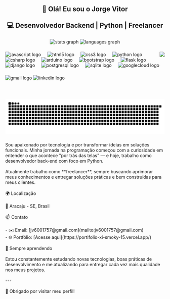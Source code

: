 <br clear="both">

<h2 align="center">👋 Olá! Eu sou o Jorge Vitor<br><br>💻 Desenvolvedor Backend | Python | Freelancer</h2>

###

<div align="center">
  <img src="https://github-readme-stats.vercel.app/api?username=jorge159753&hide_title=false&hide_rank=false&show_icons=true&include_all_commits=true&count_private=true&disable_animations=false&theme=dracula&locale=en&hide_border=false" height="150" alt="stats graph"  />
  <img src="https://github-readme-stats.vercel.app/api/top-langs?username=jorge159753&locale=en&hide_title=false&layout=compact&card_width=320&langs_count=5&theme=dracula&hide_border=false" height="150" alt="languages graph"  />
</div>

###

<img align="right" height="150" src="https://i.pinimg.com/736x/29/fd/ef/29fdef17f355e15f2bd4ab22abdd9008.jpg"  />

###

<div align="left">
  <img src="https://cdn.jsdelivr.net/gh/devicons/devicon/icons/javascript/javascript-original.svg" height="30" alt="javascript logo"  />
  <img width="12" />
  <img src="https://cdn.jsdelivr.net/gh/devicons/devicon/icons/html5/html5-original.svg" height="30" alt="html5 logo"  />
  <img width="12" />
  <img src="https://cdn.jsdelivr.net/gh/devicons/devicon/icons/css3/css3-original.svg" height="30" alt="css3 logo"  />
  <img width="12" />
  <img src="https://cdn.jsdelivr.net/gh/devicons/devicon/icons/python/python-original.svg" height="30" alt="python logo"  />
  <img width="12" />
  <img src="https://cdn.jsdelivr.net/gh/devicons/devicon/icons/csharp/csharp-original.svg" height="30" alt="csharp logo"  />
  <img width="12" />
  <img src="https://cdn.jsdelivr.net/gh/devicons/devicon/icons/arduino/arduino-original.svg" height="30" alt="arduino logo"  />
  <img width="12" />
  <img src="https://cdn.jsdelivr.net/gh/devicons/devicon/icons/bootstrap/bootstrap-original.svg" height="30" alt="bootstrap logo"  />
  <img width="12" />
  <img src="https://cdn.jsdelivr.net/gh/devicons/devicon/icons/flask/flask-original.svg" height="30" alt="flask logo"  />
  <img width="12" />
  <img src="https://cdn.jsdelivr.net/gh/devicons/devicon/icons/django/django-plain.svg" height="30" alt="django logo"  />
  <img width="12" />
  <img src="https://cdn.jsdelivr.net/gh/devicons/devicon/icons/postgresql/postgresql-original.svg" height="30" alt="postgresql logo"  />
  <img width="12" />
  <img src="https://cdn.jsdelivr.net/gh/devicons/devicon/icons/sqlite/sqlite-original.svg" height="30" alt="sqlite logo"  />
  <img width="12" />
  <img src="https://cdn.jsdelivr.net/gh/devicons/devicon/icons/googlecloud/googlecloud-original.svg" height="30" alt="googlecloud logo"  />
</div>

###

<div align="left">
  <img src="https://img.shields.io/static/v1?message=Gmail&logo=gmail&label=&color=D14836&logoColor=white&labelColor=&style=for-the-badge" height="35" alt="gmail logo"  />
  <img src="https://img.shields.io/static/v1?message=LinkedIn&logo=linkedin&label=&color=0077B5&logoColor=white&labelColor=&style=for-the-badge" height="35" alt="linkedin logo"  />
</div>

###

<br clear="both">

<img src="https://raw.githubusercontent.com/jorge159753/jorge159753/output/snake.svg" alt="Snake animation" />

###

<p align="left">Sou apaixonado por tecnologia e por transformar ideias em soluções funcionais. Minha jornada na programação começou com a curiosidade em entender o que acontece "por trás das telas" — e hoje, trabalho como desenvolvedor back-end com foco em Python.<br><br>Atualmente trabalho como **freelancer**, sempre buscando aprimorar meus conhecimentos e entregar soluções práticas e bem construídas para meus clientes.<br><br>🌍 Localização<br><br>📍 Aracaju - SE, Brasil<br><br>📫 Contato<br><br>- ✉️ Email: [jv6001757@gmail.com](mailto:jv6001757@gmail.com)  <br>- 🌐 Portfólio: [Acesse aqui](https://portifolio-xi-smoky-15.vercel.app/)<br><br>🚀 Sempre aprendendo<br><br>Estou constantemente estudando novas tecnologias, boas práticas de desenvolvimento e me atualizando para entregar cada vez mais qualidade nos meus projetos.<br><br>---<br><br>🔗 Obrigado por visitar meu perfil!</p>

###
